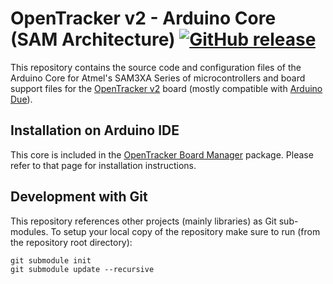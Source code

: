 # OpenTracker v2 - Arduino Core (SAM Architecture) [![GitHub release](https://img.shields.io/github/release/geolink/opentracker-sam-core.svg)](https://github.com/geolink/opentracker-sam-core/releases/latest)


This repository contains the source code and configuration files of the Arduino Core for Atmel's SAM3XA Series of microcontrollers and board support files for the [OpenTracker v2](https://geolink.io/opentracker.php) board (mostly compatible with [Arduino Due](https://www.arduino.cc/en/Main/ArduinoBoardDue)).

## Installation on Arduino IDE

This core is included in the [OpenTracker Board Manager](https://github.com/geolink/opentracker-arduino-board) package. Please refer to that page for installation instructions.

## Development with Git

This repository references other projects (mainly libraries) as Git sub-modules. To setup your local copy of the repository make sure to run (from the repository root directory):

```
git submodule init
git submodule update --recursive
```
